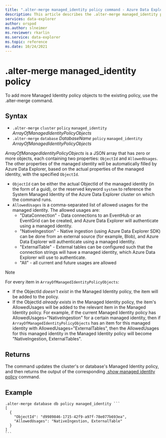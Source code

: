 ```yaml
---
title: ".alter-merge managed_identity policy command - Azure Data Explorer"
description: This article describes the .alter-merge managed_identity policy command in Azure Data Explorer.
services: data-explorer
author: orspod
ms.author: slneimer
ms.reviewer: rkarlin
ms.service: data-explorer
ms.topic: reference
ms.date: 10/24/2021
---
```

# .alter-merge managed_identity policy

To add more Managed Identity policy objects to the existing policy, use the .alter-merge command.

## Syntax

* `.alter-merge` `cluster` `policy` `managed_identity` *ArrayOfManagedIdentityPolicyObjects*
* `.alter-merge` `database` *DatabaseName* `policy` `managed_identity` *ArrayOfManagedIdentityPolicyObjects*

*ArrayOfManagedIdentityPolicyObjects* is a JSON array that has zero or more objects, each containing two properties: `ObjectId` and `AllowedUsages`. The other properties of the managed identity will be automatically filled by Azure Data Explorer, based on the actual properties of the managed identity, with the specified `ObjectId`.

* `ObjectId` can be either the actual ObjectId of the managed identity (in the form of a guid), or the reserved keyword `system` to reference the System Managed Identity of the Azure Data Explorer cluster on which the command runs.
* `AllowedUsages` is a comma-separated list of allowed usages for the managed identity. The allowed usages are:
  * "DataConnection" - Data connections to an EventHub or an EventGrid can be created, and Azure Data Explorer will authenticate using a managed identity.
  * "NativeIngestion" - Native ingestion (using Azure Data Explorer SDK) can be done from an external source (for example, Blob), and Azure Data Explorer will authenticate using a managed identity.
  * "ExternalTable" - External tables can be configured such that the connection strings will have a managed identity, which Azure Data Explorer will use to authenticate.
  * "All" - all current and future usages are allowed

> [!NOTE]
>
> For every item in `ArrayOfManagedIdentityPolicyObjects`:
>
> * If the ObjectId *doesn't exist* in the Managed Identity policy, the item will be added to the policy.
> * If the ObjectId *already exists* in the Managed Identity policy, the item's AllowedUsages will be added to the relevant item in the Managed Identity policy. For example, if the current Managed Identity policy has AllowedUsages="NativeIngestion" for a certain managed identity, then if `ArrayOfManagedIdentityPolicyObjects` has an item for this managed identity with AllowedUsages="ExternalTables", then the AllowedUsages for this managed identity in the Managed Identity policy will become "NativeIngestion, ExternalTables".

## Returns

The command updates the cluster's or database's Managed Identity policy, and then returns the output of the corresponding [.show managed identity policy](#show-managed-identity-policy) command.

## Example

~~~kusto
.alter-merge database db policy managed_identity ```
[
  {
    "ObjectId": "d9989846-1715-42f9-a97f-78e077b693ea",
    "AllowedUsages": "NativeIngestion, ExternalTable"
  }
]
```
~~~
